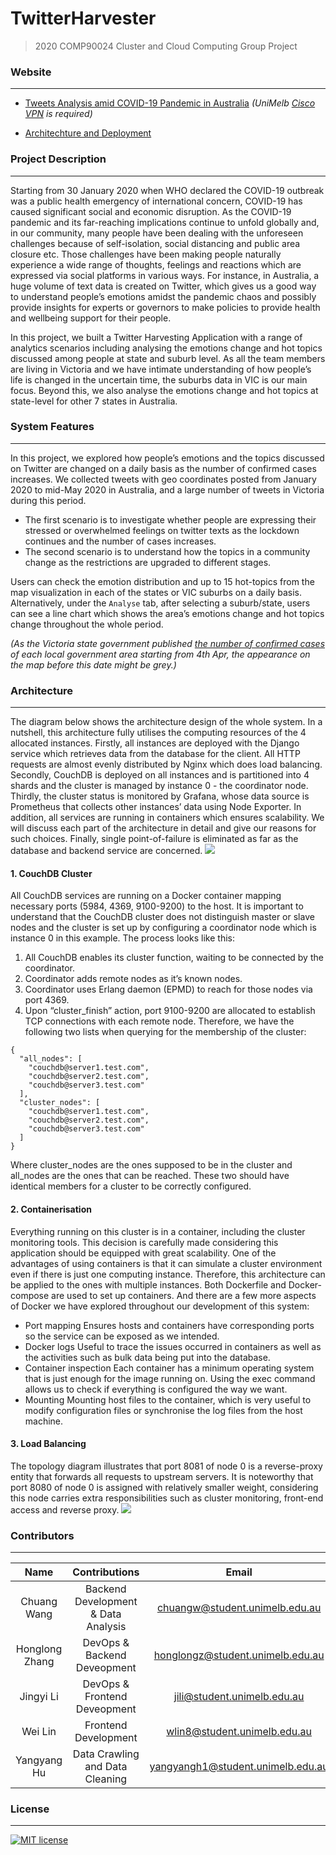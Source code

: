 # TwitterHarvester
> 2020 COMP90024 Cluster and Cloud Computing Group Project 

### **Website**
---
- [Tweets Analysis amid COVID-19 Pandemic in Australia](http://172.26.131.49/) *(UniMelb [Cisco VPN](https://studentit.unimelb.edu.au/wireless-vpn/vpn) is required)*

- [Architechture and Deployment](https://www.youtube.com/watch?v=KxHfEahMRIs&feature=youtu.be)

### **Project Description**
---
Starting from 30 January 2020 when WHO declared the COVID-19 outbreak was a public health emergency of international concern, COVID-19 has caused significant social and economic disruption. As the COVID-19 pandemic and its far-reaching implications continue to unfold globally and, in our community, many people have been dealing with the unforeseen challenges because of self-isolation, social distancing and public area closure etc. Those challenges have been making people naturally experience a wide range of thoughts, feelings and reactions which are expressed via social platforms in various ways.  For instance, in Australia, a huge volume of text data is created on Twitter, which gives us a good way to understand people’s emotions amidst the pandemic chaos and possibly provide insights for experts or governors to make policies to provide health and wellbeing support for their people.

In this project, we built a Twitter Harvesting Application with a range of analytics scenarios including analysing the emotions change and hot topics discussed among people at state and suburb level. As all the team members are living in Victoria and we have intimate understanding of how people’s life is changed in the uncertain time, the suburbs data in VIC is our main focus. Beyond this, we also analyse the emotions change and hot topics at state-level for other 7 states in Australia.

### **System Features**
---
In this project, we explored how people’s emotions and the topics discussed on Twitter are changed on a daily basis as the number of confirmed cases increases. We collected tweets with geo coordinates posted from January 2020 to mid-May 2020 in Australia, and a large number of tweets in Victoria during this period.
- The first scenario is to investigate whether people are expressing their stressed or overwhelmed feelings on twitter texts as the lockdown continues and the number of cases increases.
- The second scenario is to understand how the topics in a community change as the restrictions are upgraded to different stages.

Users can check the emotion distribution and up to 15 hot-topics from the map visualization in each of the states or VIC suburbs on a daily basis. Alternatively, under the `Analyse` tab, after selecting a suburb/state, users can see a line chart which shows the area’s emotions change and hot topics change throughout the whole period.

_(As the Victoria state government published_ [_the number of confirmed cases_](https://www.dhhs.vic.gov.au/media-hub-coronavirus-disease-covid-19) _of each local government area starting from 4th Apr, the appearance on the map before this date might be grey.)_

### **Architecture**
---
The diagram below shows the architecture design of the whole system. In a nutshell, this architecture fully utilises the computing resources of the 4 allocated instances. Firstly, all instances are deployed with the Django service which retrieves data from the database for the client. All HTTP requests are almost evenly distributed by Nginx which does load balancing. Secondly, CouchDB is deployed on all instances and is partitioned into 4 shards and the cluster is managed by instance 0 - the coordinator node. Thirdly, the cluster status is monitored by Grafana, whose data source is Prometheus that collects other instances’ data using Node Exporter. In addition, all services are running in containers which ensures scalability. We will discuss each part of the architecture in detail and give our reasons for such choices. Finally, single point-of-failure is eliminated as far as the database and backend service are concerned.
![](https://github.com/chuangw46/TwitterHarvester/blob/master/Images/architecture.png)
#### 1. CouchDB Cluster
All CouchDB services are running on a Docker container mapping necessary ports (5984, 4369, 9100-9200) to the host. It is important to understand that the CouchDB cluster does not distinguish master or slave nodes and the cluster is set up by configuring a coordinator node which is instance 0 in this example. The process looks like this:
1. All CouchDB enables its cluster function, waiting to be connected by the coordinator.
2. Coordinator adds remote nodes as it’s known nodes.
3. Coordinator uses Erlang daemon (EPMD) to reach for those nodes via port 4369.
4. Upon “cluster_finish” action, port 9100-9200 are allocated to establish TCP connections with each remote node.
Therefore, we have the following two lists when querying for the membership of the cluster:
```
{
  "all_nodes": [
    "couchdb@server1.test.com",
    "couchdb@server2.test.com",
    "couchdb@server3.test.com"
  ],
  "cluster_nodes": [
    "couchdb@server1.test.com",
    "couchdb@server2.test.com",
    "couchdb@server3.test.com"
  ]
}

```
Where cluster_nodes are the ones supposed to be in the cluster and all_nodes are the ones that can be reached. These two should have identical members for a cluster to be correctly configured.
#### 2. Containerisation
Everything running on this cluster is in a container, including the cluster monitoring tools. This decision is carefully made considering this application should be equipped with great scalability. One of the advantages of using containers is that it can simulate a cluster environment even if there is just one computing instance. Therefore, this architecture can be applied to the ones with multiple instances.
Both Dockerfile and Docker-compose are used to set up containers. And there are a few more aspects of Docker we have explored throughout our development of this system:
- Port mapping
Ensures hosts and containers have corresponding ports so the service can be exposed as we intended.
- Docker logs
Useful to trace the issues occurred in containers as well as the activities such as bulk data being put into the database.
- Container inspection
Each container has a minimum operating system that is just enough for the image running on. Using the exec command allows us to check if everything is configured the way we want.
- Mounting
Mounting host files to the container, which is very useful to modify configuration files or synchronise the log files from the host machine.

#### 3. Load Balancing
The topology diagram illustrates that port 8081 of node 0 is a reverse-proxy entity that forwards all requests to upstream servers. It is noteworthy that port 8080 of node 0 is assigned with relatively smaller weight, considering this node carries extra responsibilities such as cluster monitoring, front-end access and reverse proxy.
![](https://github.com/chuangw46/TwitterHarvester/blob/master/Images/proxy.png)

### **Contributors**
---

| **Name** | Contributions | **Email** | **Profile** |
|:-----------------:|:-------------:|:---------------:|:---------------:|
|  Chuang Wang | Backend Development & Data Analysis| chuangw@student.unimelb.edu.au| [LinkedIn](https://www.linkedin.com/in/chuangw/)|
| Honglong Zhang | DevOps & Backend Deveopment| honglongz@student.unimelb.edu.au | [LinkedIn]() |
| Jingyi Li | DevOps & Frontend Deveopment| jili@student.unimelb.edu.au | [LinkedIn]() |
| Wei Lin| Frontend Development|wlin8@student.unimelb.edu.au| [LinkedIn]() |
| Yangyang Hu | Data Crawling and Data Cleaning| yangyangh1@student.unimelb.edu.au| [LinkedIn]() |


### **License**
---
[![MIT license](https://img.shields.io/badge/License-MIT-blue.svg)](https://github.com/chuangw46/TwitterHarvester/blob/master/LICENSE)
